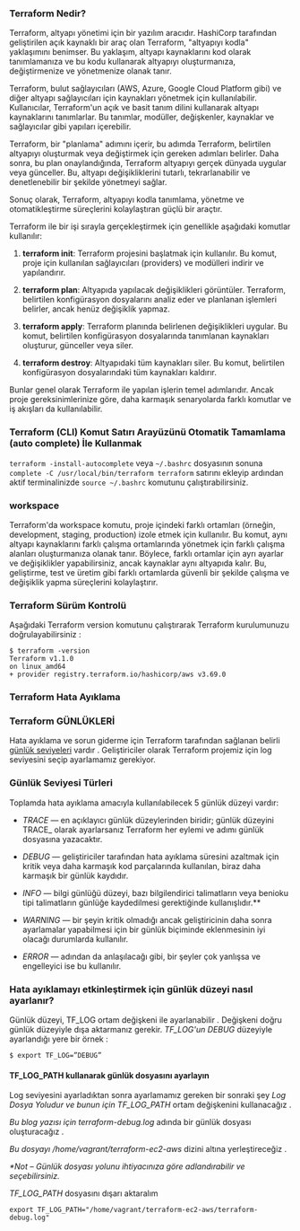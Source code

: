 ### Terraform Nedir?
Terraform, altyapı yönetimi için bir yazılım aracıdır. HashiCorp tarafından geliştirilen açık kaynaklı bir araç olan Terraform, "altyapıyı kodla" yaklaşımını benimser. Bu yaklaşım, altyapı kaynaklarını kod olarak tanımlamanıza ve bu kodu kullanarak altyapıyı oluşturmanıza, değiştirmenize ve yönetmenize olanak tanır.

Terraform, bulut sağlayıcıları (AWS, Azure, Google Cloud Platform gibi) ve diğer altyapı sağlayıcıları için kaynakları yönetmek için kullanılabilir. Kullanıcılar, Terraform'un açık ve basit tanım dilini kullanarak altyapı kaynaklarını tanımlarlar. Bu tanımlar, modüller, değişkenler, kaynaklar ve sağlayıcılar gibi yapıları içerebilir.

Terraform, bir "planlama" adımını içerir, bu adımda Terraform, belirtilen altyapıyı oluşturmak veya değiştirmek için gereken adımları belirler. Daha sonra, bu plan onaylandığında, Terraform altyapıyı gerçek dünyada uygular veya günceller. Bu, altyapı değişikliklerini tutarlı, tekrarlanabilir ve denetlenebilir bir şekilde yönetmeyi sağlar.

Sonuç olarak, Terraform, altyapıyı kodla tanımlama, yönetme ve otomatikleştirme süreçlerini kolaylaştıran güçlü bir araçtır.


Terraform ile bir işi sırayla gerçekleştirmek için genellikle aşağıdaki komutlar kullanılır:

1.  **terraform init**: Terraform projesini başlatmak için kullanılır. Bu komut, proje için kullanılan sağlayıcıları (providers) ve modülleri indirir ve yapılandırır.
    
2.  **terraform plan**: Altyapıda yapılacak değişiklikleri görüntüler. Terraform, belirtilen konfigürasyon dosyalarını analiz eder ve planlanan işlemleri belirler, ancak henüz değişiklik yapmaz.
    
3.  **terraform apply**: Terraform planında belirlenen değişiklikleri uygular. Bu komut, belirtilen konfigürasyon dosyalarında tanımlanan kaynakları oluşturur, günceller veya siler.
    
4.  **terraform destroy**: Altyapıdaki tüm kaynakları siler. Bu komut, belirtilen konfigürasyon dosyalarındaki tüm kaynakları kaldırır.
    

Bunlar genel olarak Terraform ile yapılan işlerin temel adımlarıdır. Ancak proje gereksinimlerinize göre, daha karmaşık senaryolarda farklı komutlar ve iş akışları da kullanılabilir.

### Terraform (CLI) Komut Satırı Arayüzünü Otomatik Tamamlama (auto complete) İle Kullanmak

`terraform -install-autocomplete` veya `~/.bashrc` dosyasının sonuna `complete -C /usr/local/bin/terraform terraform` satırını ekleyip ardından aktif terminalinizde `source ~/.bashrc` komutunu çalıştırabilirsiniz. 

### workspace
Terraform'da workspace komutu, proje içindeki farklı ortamları (örneğin, development, staging, production) izole etmek için kullanılır. Bu komut, aynı altyapı kaynaklarını farklı çalışma ortamlarında yönetmek için farklı çalışma alanları oluşturmanıza olanak tanır. Böylece, farklı ortamlar için ayrı ayarlar ve değişiklikler yapabilirsiniz, ancak kaynaklar aynı altyapıda kalır. Bu, geliştirme, test ve üretim gibi farklı ortamlarda güvenli bir şekilde çalışma ve değişiklik yapma süreçlerini kolaylaştırır.

### Terraform Sürüm Kontrolü 
Aşağıdaki Terraform version komutunu çalıştırarak Terraform kurulumunuzu doğrulayabilirsiniz :

```shell
$ terraform -version
Terraform v1.1.0
on linux_amd64
+ provider registry.terraform.io/hashicorp/aws v3.69.0
```

### Terraform Hata Ayıklama

### Terraform GÜNLÜKLERİ
Hata ayıklama ve sorun giderme için Terraform tarafından sağlanan belirli [günlük seviyeleri](https://www.terraform.io/internals/debugging "günlük seviyeleri") vardır . Geliştiriciler olarak Terraform projemiz için log seviyesini seçip ayarlamamız gerekiyor.

### Günlük Seviyesi Türleri

Toplamda hata ayıklama amacıyla kullanılabilecek 5 günlük düzeyi vardır:

*  _TRACE_ — en açıklayıcı günlük düzeylerinden biridir; günlük düzeyini TRACE_ olarak ayarlarsanız Terraform her eylemi ve adımı günlük dosyasına yazacaktır.

*  _DEBUG_ — geliştiriciler tarafından hata ayıklama süresini azaltmak için kritik veya daha karmaşık kod parçalarında kullanılan, biraz daha karmaşık bir günlük kaydıdır.

*  _INFO_ — bilgi günlüğü düzeyi, bazı bilgilendirici talimatların veya benioku tipi talimatların günlüğe kaydedilmesi gerektiğinde kullanışlıdır.**
* _WARNING_ — bir şeyin kritik olmadığı ancak geliştiricinin daha sonra ayarlamalar yapabilmesi için bir günlük biçiminde eklenmesinin iyi olacağı durumlarda kullanılır.

*  _ERROR_ — adından da anlaşılacağı gibi, bir şeyler çok yanlışsa ve engelleyici ise bu kullanılır.

### Hata ayıklamayı etkinleştirmek için günlük düzeyi nasıl ayarlanır?

Günlük düzeyi, TF\_LOG ortam değişkeni ile ayarlanabilir _._ Değişkeni doğru günlük düzeyiyle dışa aktarmanız gerekir. _TF\_LOG'un_ _DEBUG_ düzeyiyle ayarlandığı yere bir örnek :

```shell
$ export TF_LOG=”DEBUG”
```

#### TF_LOG_PATH kullanarak günlük dosyasını ayarlayın
Log seviyesini ayarladıktan sonra ayarlamamız gereken bir sonraki şey _Log Dosya Yoludur ve bunun için_ _TF\_LOG\_PATH_ ortam değişkenini kullanacağız .

_Bu blog yazısı için terraform-debug.log_ adında bir günlük dosyası oluşturacağız .

_Bu dosyayı /home/vagrant/terraform-ec2-aws_ dizini altına yerleştireceğiz .

_\*Not – Günlük dosyası yolunu ihtiyacınıza göre adlandırabilir ve seçebilirsiniz._

_TF\_LOG\_PATH_ dosyasını dışarı aktaralım

```shell
export TF_LOG_PATH="/home/vagrant/terraform-ec2-aws/terraform-debug.log"
```

